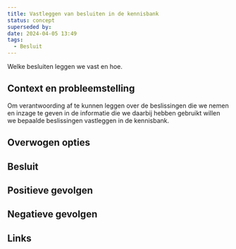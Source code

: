 ```yaml
---
title: Vastleggen van besluiten in de kennisbank
status: concept
superseded by: 
date: 2024-04-05 13:49
tags:
  - Besluit
---
```

Welke besluiten leggen we vast en hoe.
## Context en probleemstelling
Om verantwoording af te kunnen leggen over de beslissingen die we nemen en inzage te geven in de informatie die we daarbij hebben gebruikt willen we bepaalde beslissingen vastleggen in de kennisbank.
## Overwogen opties

## Besluit

## Positieve gevolgen

## Negatieve gevolgen

## Links